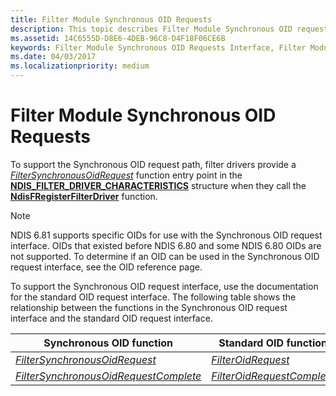 ```yaml
---
title: Filter Module Synchronous OID Requests
description: This topic describes Filter Module Synchronous OID requests
ms.assetid: 14C6555D-D8E6-4DEB-96C8-D4F18F06CE6B
keywords: Filter Module Synchronous OID Requests Interface, Filter Module Synchronous OID call, WDK Filter Module Synchronous OIDs, Filter Module Synchronous OID request
ms.date: 04/03/2017
ms.localizationpriority: medium
---
```


# Filter Module Synchronous OID Requests

To support the Synchronous OID request path, filter drivers provide a [*FilterSynchronousOidRequest*](https://docs.microsoft.com/windows-hardware/drivers/ddi/content/ndis/nf-ndis-filter_synchronous_oid_request) function entry point in the [**NDIS\_FILTER\_DRIVER\_CHARACTERISTICS**](https://docs.microsoft.com/windows-hardware/drivers/ddi/content/ndis/ns-ndis-_ndis_filter_driver_characteristics) structure when they call the [**NdisFRegisterFilterDriver**](https://docs.microsoft.com/windows-hardware/drivers/ddi/content/ndis/nf-ndis-ndisfregisterfilterdriver) function.

> [!NOTE]
> NDIS 6.81 supports specific OIDs for use with the Synchronous OID request interface. OIDs that existed before NDIS 6.80 and some NDIS 6.80 OIDs are not supported. To determine if an OID can be used in the Synchronous OID request interface, see the OID reference page.

To support the Synchronous OID request interface, use the documentation for the standard OID request interface. The following table shows the relationship between the functions in the Synchronous OID request interface and the standard OID request interface.

| Synchronous OID function | Standard OID function |
| --- | --- |
| [*FilterSynchronousOidRequest*](https://docs.microsoft.com/windows-hardware/drivers/ddi/content/ndis/nf-ndis-filter_synchronous_oid_request) | [*FilterOidRequest*](https://docs.microsoft.com/windows-hardware/drivers/ddi/content/ndis/nc-ndis-filter_oid_request) |
| [*FilterSynchronousOidRequestComplete*](https://docs.microsoft.com/windows-hardware/drivers/ddi/content/ndis/nf-ndis-filter_synchronous_oid_request_complete) | [*FilterOidRequestComplete*](https://docs.microsoft.com/windows-hardware/drivers/ddi/content/ndis/nc-ndis-filter_oid_request_complete) | 
